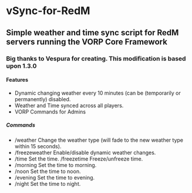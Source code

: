 # vSync-for-RedM
## Simple weather and time sync script for RedM servers running the VORP Core Framework
### Big thanks to Vespura for creating. This modification is based upon 1.3.0

#### Features
- Dynamic changing weather every 10 minutes (can be (temporarily or permanently) disabled. 
- Weather and Time synced across all players.
- VORP Commands for Admins

##### Commands
- /weather <type> Change the weather type (will fade to the new weather type within 15 seconds).
- /freezeweather Enable/disable dynamic weather changes. 
- /time <h> <m> Set the time. /freezetime Freeze/unfreeze time. 
- /morning Set the time to morning. 
- /noon Set the time to noon. 
- /evening Set the time to evening.
- /night Set the time to night.
 
